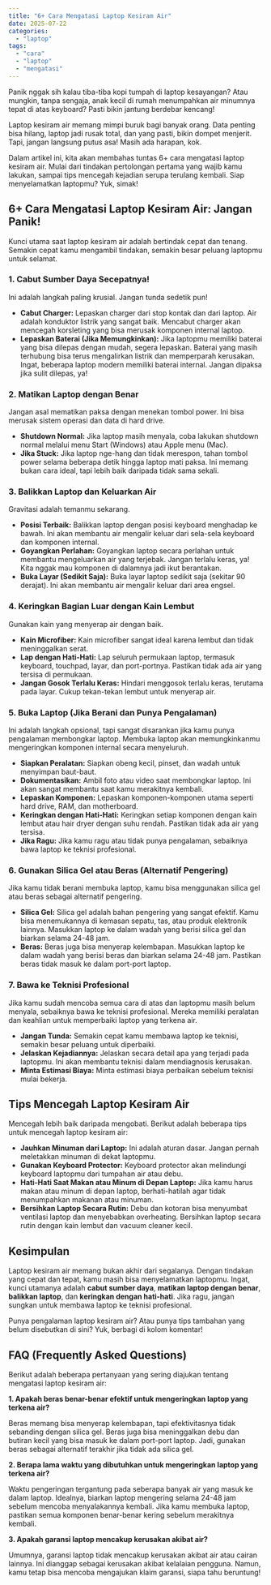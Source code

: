 ```yaml
---
title: "6+ Cara Mengatasi Laptop Kesiram Air"
date: 2025-07-22
categories: 
  - "laptop"
tags: 
  - "cara"
  - "laptop"
  - "mengatasi"
---
```


Panik nggak sih kalau tiba-tiba kopi tumpah di laptop kesayangan? Atau mungkin, tanpa sengaja, anak kecil di rumah menumpahkan air minumnya tepat di atas keyboard? Pasti bikin jantung berdebar kencang!

Laptop kesiram air memang mimpi buruk bagi banyak orang. Data penting bisa hilang, laptop jadi rusak total, dan yang pasti, bikin dompet menjerit. Tapi, jangan langsung putus asa! Masih ada harapan, kok.

Dalam artikel ini, kita akan membahas tuntas 6+ cara mengatasi laptop kesiram air. Mulai dari tindakan pertolongan pertama yang wajib kamu lakukan, sampai tips mencegah kejadian serupa terulang kembali. Siap menyelamatkan laptopmu? Yuk, simak!

## 6+ Cara Mengatasi Laptop Kesiram Air: Jangan Panik!

Kunci utama saat laptop kesiram air adalah bertindak cepat dan tenang. Semakin cepat kamu mengambil tindakan, semakin besar peluang laptopmu untuk selamat.

### 1\. Cabut Sumber Daya Secepatnya!

Ini adalah langkah paling krusial. Jangan tunda sedetik pun!

- **Cabut Charger:** Lepaskan charger dari stop kontak dan dari laptop. Air adalah konduktor listrik yang sangat baik. Mencabut charger akan mencegah korsleting yang bisa merusak komponen internal laptop.
- **Lepaskan Baterai (Jika Memungkinkan):** Jika laptopmu memiliki baterai yang bisa dilepas dengan mudah, segera lepaskan. Baterai yang masih terhubung bisa terus mengalirkan listrik dan memperparah kerusakan. Ingat, beberapa laptop modern memiliki baterai internal. Jangan dipaksa jika sulit dilepas, ya!

### 2\. Matikan Laptop dengan Benar

Jangan asal mematikan paksa dengan menekan tombol power. Ini bisa merusak sistem operasi dan data di hard drive.

- **Shutdown Normal:** Jika laptop masih menyala, coba lakukan shutdown normal melalui menu Start (Windows) atau Apple menu (Mac).
- **Jika Stuck:** Jika laptop nge-hang dan tidak merespon, tahan tombol power selama beberapa detik hingga laptop mati paksa. Ini memang bukan cara ideal, tapi lebih baik daripada tidak sama sekali.

### 3\. Balikkan Laptop dan Keluarkan Air

Gravitasi adalah temanmu sekarang.

- **Posisi Terbaik:** Balikkan laptop dengan posisi keyboard menghadap ke bawah. Ini akan membantu air mengalir keluar dari sela-sela keyboard dan komponen internal.
- **Goyangkan Perlahan:** Goyangkan laptop secara perlahan untuk membantu mengeluarkan air yang terjebak. Jangan terlalu keras, ya! Kita nggak mau komponen di dalamnya jadi ikut berantakan.
- **Buka Layar (Sedikit Saja):** Buka layar laptop sedikit saja (sekitar 90 derajat). Ini akan membantu air mengalir keluar dari area engsel.

### 4\. Keringkan Bagian Luar dengan Kain Lembut

Gunakan kain yang menyerap air dengan baik.

- **Kain Microfiber:** Kain microfiber sangat ideal karena lembut dan tidak meninggalkan serat.
- **Lap dengan Hati-Hati:** Lap seluruh permukaan laptop, termasuk keyboard, touchpad, layar, dan port-portnya. Pastikan tidak ada air yang tersisa di permukaan.
- **Jangan Gosok Terlalu Keras:** Hindari menggosok terlalu keras, terutama pada layar. Cukup tekan-tekan lembut untuk menyerap air.

### 5\. Buka Laptop (Jika Berani dan Punya Pengalaman)

Ini adalah langkah opsional, tapi sangat disarankan jika kamu punya pengalaman membongkar laptop. Membuka laptop akan memungkinkanmu mengeringkan komponen internal secara menyeluruh.

- **Siapkan Peralatan:** Siapkan obeng kecil, pinset, dan wadah untuk menyimpan baut-baut.
- **Dokumentasikan:** Ambil foto atau video saat membongkar laptop. Ini akan sangat membantu saat kamu merakitnya kembali.
- **Lepaskan Komponen:** Lepaskan komponen-komponen utama seperti hard drive, RAM, dan motherboard.
- **Keringkan dengan Hati-Hati:** Keringkan setiap komponen dengan kain lembut atau hair dryer dengan suhu rendah. Pastikan tidak ada air yang tersisa.
- **Jika Ragu:** Jika kamu ragu atau tidak punya pengalaman, sebaiknya bawa laptop ke teknisi profesional.

### 6\. Gunakan Silica Gel atau Beras (Alternatif Pengering)

Jika kamu tidak berani membuka laptop, kamu bisa menggunakan silica gel atau beras sebagai alternatif pengering.

- **Silica Gel:** Silica gel adalah bahan pengering yang sangat efektif. Kamu bisa menemukannya di kemasan sepatu, tas, atau produk elektronik lainnya. Masukkan laptop ke dalam wadah yang berisi silica gel dan biarkan selama 24-48 jam.
- **Beras:** Beras juga bisa menyerap kelembapan. Masukkan laptop ke dalam wadah yang berisi beras dan biarkan selama 24-48 jam. Pastikan beras tidak masuk ke dalam port-port laptop.

### 7\. Bawa ke Teknisi Profesional

Jika kamu sudah mencoba semua cara di atas dan laptopmu masih belum menyala, sebaiknya bawa ke teknisi profesional. Mereka memiliki peralatan dan keahlian untuk memperbaiki laptop yang terkena air.

- **Jangan Tunda:** Semakin cepat kamu membawa laptop ke teknisi, semakin besar peluang untuk diperbaiki.
- **Jelaskan Kejadiannya:** Jelaskan secara detail apa yang terjadi pada laptopmu. Ini akan membantu teknisi dalam mendiagnosis kerusakan.
- **Minta Estimasi Biaya:** Minta estimasi biaya perbaikan sebelum teknisi mulai bekerja.

## Tips Mencegah Laptop Kesiram Air

Mencegah lebih baik daripada mengobati. Berikut adalah beberapa tips untuk mencegah laptop kesiram air:

- **Jauhkan Minuman dari Laptop:** Ini adalah aturan dasar. Jangan pernah meletakkan minuman di dekat laptopmu.
- **Gunakan Keyboard Protector:** Keyboard protector akan melindungi keyboard laptopmu dari tumpahan air atau debu.
- **Hati-Hati Saat Makan atau Minum di Depan Laptop:** Jika kamu harus makan atau minum di depan laptop, berhati-hatilah agar tidak menumpahkan makanan atau minuman.
- **Bersihkan Laptop Secara Rutin:** Debu dan kotoran bisa menyumbat ventilasi laptop dan menyebabkan overheating. Bersihkan laptop secara rutin dengan kain lembut dan vacuum cleaner kecil.

## Kesimpulan

Laptop kesiram air memang bukan akhir dari segalanya. Dengan tindakan yang cepat dan tepat, kamu masih bisa menyelamatkan laptopmu. Ingat, kunci utamanya adalah **cabut sumber daya**, **matikan laptop dengan benar**, **balikkan laptop**, dan **keringkan dengan hati-hati**. Jika ragu, jangan sungkan untuk membawa laptop ke teknisi profesional.

Punya pengalaman laptop kesiram air? Atau punya tips tambahan yang belum disebutkan di sini? Yuk, berbagi di kolom komentar!

## FAQ (Frequently Asked Questions)

Berikut adalah beberapa pertanyaan yang sering diajukan tentang mengatasi laptop kesiram air:

**1\. Apakah beras benar-benar efektif untuk mengeringkan laptop yang terkena air?**

Beras memang bisa menyerap kelembapan, tapi efektivitasnya tidak sebanding dengan silica gel. Beras juga bisa meninggalkan debu dan butiran kecil yang bisa masuk ke dalam port-port laptop. Jadi, gunakan beras sebagai alternatif terakhir jika tidak ada silica gel.

**2\. Berapa lama waktu yang dibutuhkan untuk mengeringkan laptop yang terkena air?**

Waktu pengeringan tergantung pada seberapa banyak air yang masuk ke dalam laptop. Idealnya, biarkan laptop mengering selama 24-48 jam sebelum mencoba menyalakannya kembali. Jika kamu membuka laptop, pastikan semua komponen benar-benar kering sebelum merakitnya kembali.

**3\. Apakah garansi laptop mencakup kerusakan akibat air?**

Umumnya, garansi laptop tidak mencakup kerusakan akibat air atau cairan lainnya. Ini dianggap sebagai kerusakan akibat kelalaian pengguna. Namun, kamu tetap bisa mencoba mengajukan klaim garansi, siapa tahu beruntung!

